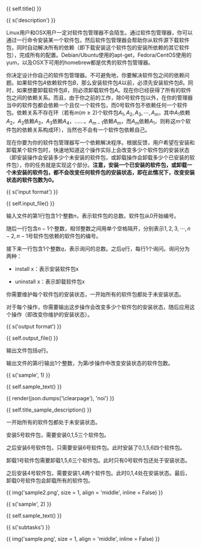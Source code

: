 {{ self.title() }}

{{ s('description') }}

Linux用户和OSX用户一定对软件包管理器不会陌生。通过软件包管理器，你可以通过一行命令安装某一个软件包，然后软件包管理器会帮助你从软件源下载软件包，同时自动解决所有的依赖（即下载安装这个软件包的安装所依赖的其它软件包），完成所有的配置。Debian/Ubuntu使用的apt-get，Fedora/CentOS使用的yum，以及OSX下可用的homebrew都是优秀的软件包管理器。

你决定设计你自己的软件包管理器。不可避免地，你要解决软件包之间的依赖问题。如果软件包$A$依赖软件包$B$，那么安装软件包$A$以前，必须先安装软件包$B$。同时，如果想要卸载软件包$B$，则必须卸载软件包$A$。现在你已经获得了所有的软件包之间的依赖关系。而且，由于你之前的工作，除0号软件包以外，在你的管理器当中的软件包都会依赖一个且仅一个软件包，而0号软件包不依赖任何一个软件包。依赖关系不存在环（若有$m(m\ge 2)$个软件包$A_1,A_2,A_3,⋯,A_m$，其中$A_1$依赖$A_2$，$A_2$依赖$A_3$，$A_3$依赖$A_4$，……，$A_{m-1}$依赖$A_m$，而$A_m$依赖$A_1$，则称这$m$个软件包的依赖关系构成环），当然也不会有一个软件包依赖自己。

现在你要为你的软件包管理器写一个依赖解决程序。根据反馈，用户希望在安装和卸载某个软件包时，快速地知道这个操作实际上会改变多少个软件包的安装状态（即安装操作会安装多少个未安装的软件包，或卸载操作会卸载多少个已安装的软件包），你的任务就是实现这个部分。**注意，安装一个已安装的软件包，或卸载一个未安装的软件包，都不会改变任何软件包的安装状态，即在此情况下，改变安装状态的软件包数为0。**

{{ s('input format') }}

{{ self.input_file() }}

输入文件的第1行包含1个整数$n$，表示软件包的总数。软件包从0开始编号。

随后一行包含$n−1$个整数，相邻整数之间用单个空格隔开，分别表示$1,2,3,⋯,n−2,n−1$号软件包依赖的软件包的编号。

接下来一行包含1个整数$q$，表示询问的总数。之后$q$行，每行1个询问。询问分为两种：

- install x：表示安装软件包x

- uninstall x：表示卸载软件包x

你需要维护每个软件包的安装状态，一开始所有的软件包都处于未安装状态。

对于每个操作，你需要输出这步操作会改变多少个软件包的安装状态，随后应用这个操作（即改变你维护的安装状态）。

{{ s('output format') }}

{{ self.output_file() }}

输出文件包括$q$行。

输出文件的第$i$行输出1个整数，为第$i$步操作中改变安装状态的软件包数。

{{ s('sample', 1) }}

{{ self.sample_text() }}

{{ render(json.dumps('\\clearpage'), 'noi') }}

{{ self.title_sample_description() }}



一开始所有的软件包都处于未安装状态。

安装5号软件包，需要安装0,1,5三个软件包。

之后安装6号软件包，只需要安装6号软件包。此时安装了0,1,5,6四个软件包。

卸载1号软件包需要卸载1,5,6三个软件包。此时只有0号软件包还处于安装状态。

之后安装4号软件包，需要安装1,4两个软件包。此时0,1,4处在安装状态。最后，卸载0号软件包会卸载所有的软件包。

{{ img('sample2.png', size = 1, align = 'middle', inline = False) }}

{{ s('sample', 2) }}

{{ self.sample_text() }}


{{ s('subtasks') }}

{{ img('sample.png', size = 1, align = 'middle', inline = False) }}